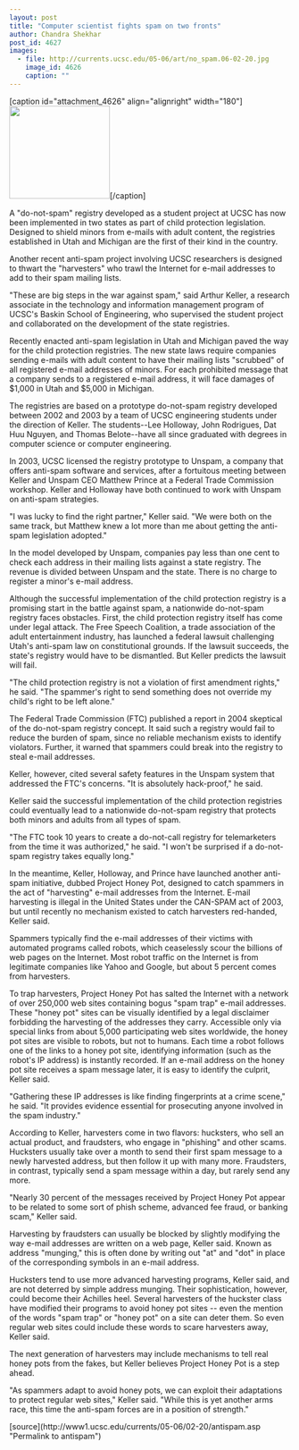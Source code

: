 ```yaml
---
layout: post
title: "Computer scientist fights spam on two fronts"
author: Chandra Shekhar
post_id: 4627
images:
  - file: http://currents.ucsc.edu/05-06/art/no_spam.06-02-20.jpg
    image_id: 4626
    caption: ""
---
```


[caption id="attachment_4626" align="alignright" width="180"]<a href="http://localhost/mysite/wp-content/uploads/2006/02/no_spam.06-02-20.jpg"><img class="size-full wp-image-4626" src="http://localhost/mysite/wp-content/uploads/2006/02/no_spam.06-02-20.jpg" alt="" width="180" height="166" /></a>[/caption]
<a name="content" id="content"></a>
<p>
  A "do-not-spam" registry developed as a student project at UCSC has now been implemented in two states as part of child protection legislation. Designed to shield minors from e-mails with adult content, the registries established in Utah and Michigan are the first of their kind in the country.
</p>
<p>
  Another recent anti-spam project involving UCSC researchers is designed to thwart the "harvesters" who trawl the Internet for e-mail addresses to add to their spam mailing lists.
</p>
<p>
  "These are big steps in the war against spam," said Arthur Keller, a research associate in the technology and information management program of UCSC's Baskin School of Engineering, who supervised the student project and collaborated on the development of the state registries.
</p>
<p>
  Recently enacted anti-spam legislation in Utah and Michigan paved the way for the child protection registries. The new state laws require companies sending e-mails with adult content to have their mailing lists "scrubbed" of all registered e-mail addresses of minors. For each prohibited message that a company sends to a registered e-mail address, it will face damages of $1,000 in Utah and $5,000 in Michigan.
</p>
<p>
  The registries are based on a prototype do-not-spam registry developed between 2002 and 2003 by a team of UCSC engineering students under the direction of Keller. The students--Lee Holloway, John Rodrigues, Dat Huu Nguyen, and Thomas Belote--have all since graduated with degrees in computer science or computer engineering.
</p>
<p>
  In 2003, UCSC licensed the registry prototype to Unspam, a company that offers anti-spam software and services, after a fortuitous meeting between Keller and Unspam CEO Matthew Prince at a Federal Trade Commission workshop. Keller and Holloway have both continued to work with Unspam on anti-spam strategies.
</p>
<p>
  "I was lucky to find the right partner," Keller said. "We were both on the same track, but Matthew knew a lot more than me about getting the anti-spam legislation adopted."
</p>
<p>
  In the model developed by Unspam, companies pay less than one cent to check each address in their mailing lists against a state registry. The revenue is divided between Unspam and the state. There is no charge to register a minor's e-mail address.
</p>
<p>
  Although the successful implementation of the child protection registry is a promising start in the battle against spam, a nationwide do-not-spam registry faces obstacles. First, the child protection registry itself has come under legal attack. The Free Speech Coalition, a trade association of the adult entertainment industry, has launched a federal lawsuit challenging Utah's anti-spam law on constitutional grounds. If the lawsuit succeeds, the state's registry would have to be dismantled. But Keller predicts the lawsuit will fail.
</p>
<p>
  "The child protection registry is not a violation of first amendment rights," he said. "The spammer's right to send something does not override my child's right to be left alone."
</p>
<p>
  The Federal Trade Commission (FTC) published a report in 2004 skeptical of the do-not-spam registry concept. It said such a registry would fail to reduce the burden of spam, since no reliable mechanism exists to identify violators. Further, it warned that spammers could break into the registry to steal e-mail addresses.
</p>
<p>
  Keller, however, cited several safety features in the Unspam system that addressed the FTC's concerns. "It is absolutely hack-proof," he said.
</p>
<p>
  Keller said the successful implementation of the child protection registries could eventually lead to a nationwide do-not-spam registry that protects both minors and adults from all types of spam.
</p>
<p>
  "The FTC took 10 years to create a do-not-call registry for telemarketers from the time it was authorized," he said. "I won't be surprised if a do-not-spam registry takes equally long."
</p>
<p>
  In the meantime, Keller, Holloway, and Prince have launched another anti-spam initiative, dubbed Project Honey Pot, designed to catch spammers in the act of "harvesting" e-mail addresses from the Internet. E-mail harvesting is illegal in the United States under the CAN-SPAM act of 2003, but until recently no mechanism existed to catch harvesters red-handed, Keller said.
</p>
<p>
  Spammers typically find the e-mail addresses of their victims with automated programs called robots, which ceaselessly scour the billions of web pages on the Internet. Most robot traffic on the Internet is from legitimate companies like Yahoo and Google, but about 5 percent comes from harvesters.
</p>
<p>
  To trap harvesters, Project Honey Pot has salted the Internet with a network of over 250,000 web sites containing bogus "spam trap" e-mail addresses. These "honey pot" sites can be visually identified by a legal disclaimer forbidding the harvesting of the addresses they carry. Accessible only via special links from about 5,000 participating web sites worldwide, the honey pot sites are visible to robots, but not to humans. Each time a robot follows one of the links to a honey pot site, identifying information (such as the robot's IP address) is instantly recorded. If an e-mail address on the honey pot site receives a spam message later, it is easy to identify the culprit, Keller said.
</p>
<p>
  "Gathering these IP addresses is like finding fingerprints at a crime scene," he said. "It provides evidence essential for prosecuting anyone involved in the spam industry."
</p>
<p>
  According to Keller, harvesters come in two flavors: hucksters, who sell an actual product, and fraudsters, who engage in "phishing" and other scams. Hucksters usually take over a month to send their first spam message to a newly harvested address, but then follow it up with many more. Fraudsters, in contrast, typically send a spam message within a day, but rarely send any more.
</p>
<p>
  "Nearly 30 percent of the messages received by Project Honey Pot appear to be related to some sort of phish scheme, advanced fee fraud, or banking scam," Keller said.
</p>
<p>
  Harvesting by fraudsters can usually be blocked by slightly modifying the way e-mail addresses are written on a web page, Keller said. Known as address "munging," this is often done by writing out "at" and "dot" in place of the corresponding symbols in an e-mail address.
</p>
<p>
  Hucksters tend to use more advanced harvesting programs, Keller said, and are not deterred by simple address munging. Their sophistication, however, could become their Achilles heel. Several harvesters of the huckster class have modified their programs to avoid honey pot sites -- even the mention of the words "spam trap" or "honey pot" on a site can deter them. So even regular web sites could include these words to scare harvesters away, Keller said.
</p>
<p>
  The next generation of harvesters may include mechanisms to tell real honey pots from the fakes, but Keller believes Project Honey Pot is a step ahead.
</p>
<p>
  "As spammers adapt to avoid honey pots, we can exploit their adaptations to protect regular web sites," Keller said. "While this is yet another arms race, this time the anti-spam forces are in a position of strength."
</p>
[source](http://www1.ucsc.edu/currents/05-06/02-20/antispam.asp "Permalink to antispam")
